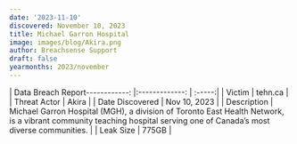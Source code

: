 ```yaml
---
date: '2023-11-10'
discovered: November 10, 2023
title: Michael Garron Hospital
image: images/blog/Akira.png
author: Breachsense Support
draft: false
yearmonths: 2023/november
---
```


| Data Breach Report------------:     |:-------------:    | :-----:|
| Victim      | tehn.ca      | 
| Threat Actor      | Akira      | 
| Date Discovered      | Nov 10, 2023      | 
| Description      | Michael Garron Hospital (MGH), a division of Toronto East Health Network, is a vibrant community teaching hospital serving one of Canada’s most diverse communities.      | 
| Leak Size      | 775GB      | 

